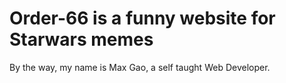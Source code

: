 # Order-66 is a funny website for Starwars memes

By the way, my name is Max Gao, a self taught Web Developer. 